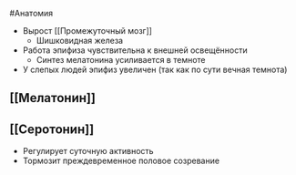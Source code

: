 #Анатомия 
- Вырост [[Промежуточный мозг]]
	- Шишковидная железа
- Работа эпифиза чувствительна к внешней освещённости 
	- Синтез мелатонина усиливается в темноте 
- У слепых людей эпифиз увеличен (так как по сути вечная темнота)
## [[Мелатонин]]
## [[Серотонин]]
- Регулирует суточную активность
- Тормозит преждевременное половое созревание